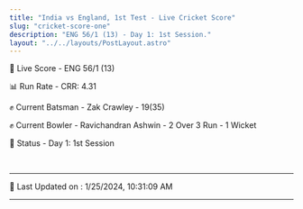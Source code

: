 ```yaml
---
title: "India vs England, 1st Test - Live Cricket Score"
slug: "cricket-score-one"
description: "ENG 56/1 (13) - Day 1: 1st Session."
layout: "../../layouts/PostLayout.astro"
---
```


🔴 Live Score - ENG 56/1 (13)  

📊 Run Rate - CRR: 4.31  

✊ Current Batsman - Zak Crawley - 19(35)  

✊ Current Bowler - Ravichandran Ashwin - 2 Over 3 Run - 1 Wicket  

📑 Status - Day 1: 1st Session

<br />

***

📝 Last Updated on : 1/25/2024, 10:31:09 AM

***

